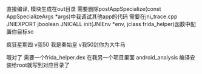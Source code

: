 直接编译, 模块生成在out目录
需要删除postAppSpecialize(const AppSpecializeArgs *args)中我调试其他app的代码
需要在jni_trace.cpp 
JNIEXPORT jboolean JNICALL init(JNIEnv *env, jclass frida_helper)函数中配置你目标so 

疯狂星期四 v我50 
我是秦始皇 v我50封你为大牛马

哦对了 需要一个frida_helper.dex 在我另一个项目里面 android_analysis 编译安装给root就写到对应目录了
